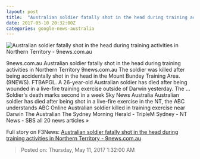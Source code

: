 ```yaml
---
layout: post
title:  "Australian soldier fatally shot in the head during training activities in Northern Territory - 9news.com.au"
date: 2017-05-10 20:32:00Z
categories: google-news-australia
---
```


![Australian soldier fatally shot in the head during training activities in Northern Territory - 9news.com.au](http://prod.static9.net.au/_/media/2017/05/11/06/31/bundey2.ashx)

9news.com.au Australian soldier fatally shot in the head during training activities in Northern Territory 9news.com.au The soldier was killed after being accidentally shot in the head in the Mount Bundey Training Area. (9NEWS). FTBAPGL. A 26-year-old Australian soldier has died after being wounded in a live-fire training exercise outside of Darwin yesterday. The ... Soldier's death marks second in a week Sky News Australia Australian soldier has died after being shot in a live-fire exercise in the NT, the ABC understands ABC Online Australian soldier killed in training exercise near Darwin The Australian The Sydney Morning Herald - TripleM Sydney - NT News - SBS all 20 news articles »


Full story on F3News: [Australian soldier fatally shot in the head during training activities in Northern Territory - 9news.com.au](http://www.f3nws.com/n/BSRYrH)

> Posted on: Thursday, May 11, 2017 1:32:00 AM
